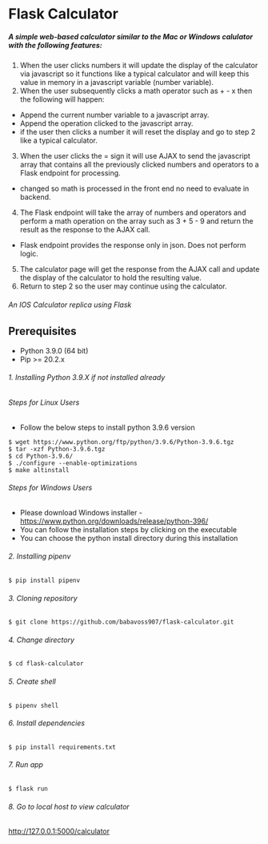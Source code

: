 # Flask Calculator

##### A simple web-based calculator similar to the Mac or Windows calulator with the following features:

1. When the user clicks numbers it will update the display of the calculator via
javascript so it functions like a typical calculator and will keep this value in
memory in a javascript variable (number variable).
2. When the user subsequently clicks a math operator such as + - x then the
following will happen:
- Append the current number variable to a javascript array.
- Append the operation clicked to the javascript array.
- if the user then clicks a number it will reset the display and   go to step 2 like a typical calculator.
3. When the user clicks the = sign it will use AJAX to send the javascript array that
contains all the previously clicked numbers and operators to a Flask endpoint for
processing.
- changed so math is processed in the front end no need to evaluate in backend.
4. The Flask endpoint will take the array of numbers and operators and perform a
math operation on the array such as 3 + 5 - 9 and return the result as the
response to the AJAX call.
- Flask endpoint provides the response only in json. Does not perform logic.
5. The calculator page will get the response from the AJAX call and update the
display of the calculator to hold the resulting value.
6. Return to step 2 so the user may continue using the calculator.

###### An IOS Calculator replica using Flask

## Prerequisites

- Python 3.9.0 (64 bit)
- Pip >= 20.2.x

###### 1. Installing Python 3.9.X if not installed already

###### Steps for Linux Users

- Follow the below steps to install python 3.9.6 version

```
$ wget https://www.python.org/ftp/python/3.9.6/Python-3.9.6.tgz
$ tar -xzf Python-3.9.6.tgz
$ cd Python-3.9.6/
$ ./configure --enable-optimizations
$ make altinstall
```

###### Steps for Windows Users

- Please download Windows installer - https://www.python.org/downloads/release/python-396/
- You can follow the installation steps by clicking on the executable
- You can choose the python install directory during this installation

###### 2. Installing pipenv

```
$ pip install pipenv
```

###### 3. Cloning repository

```
$ git clone https://github.com/babavoss907/flask-calculator.git
```

###### 4. Change directory

```
$ cd flask-calculator
```

###### 5. Create shell

```
$ pipenv shell
```

###### 6. Install dependencies

```
$ pip install requirements.txt
```

###### 7. Run app

```
$ flask run
```

###### 8. Go to local host to view calculator

http://127.0.0.1:5000/calculator